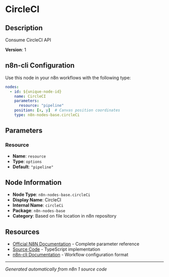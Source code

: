 # CircleCI

## Description

Consume CircleCI API

**Version**: 1

## n8n-cli Configuration

Use this node in your n8n workflows with the following type:

```yaml
nodes:
  - id: ${unique-node-id}
    name: CircleCI
    parameters:
      resource: "pipeline"
    position: [x, y]  # Canvas position coordinates
    type: n8n-nodes-base.circleCi
```

## Parameters

### Resource

- **Name**: `resource`
- **Type**: `options`
- **Default**: `"pipeline"`


## Node Information

- **Node Type**: `n8n-nodes-base.circleCi`
- **Display Name**: CircleCI
- **Internal Name**: `circleCi`
- **Package**: `n8n-nodes-base`
- **Category**: Based on file location in n8n repository

## Resources

- [Official N8N Documentation](https://docs.n8n.io/integrations/builtin/app-nodes/n8n-nodes-base.circleci/) - Complete parameter reference
- [Source Code](https://github.com/n8n-io/n8n/blob/master/packages/nodes-base/nodes/CircleCi/CircleCi.node.ts) - TypeScript implementation
- [n8n-cli Documentation](https://github.com/edenreich/n8n-cli) - Workflow configuration format

---
*Generated automatically from n8n 1 source code*
